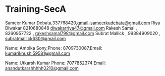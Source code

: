 
# Training-SecA 

Sameer Kumar Debata,337768420,gmail-sameerkudebata@gmail.com
Riya Diwakar 8210680848 diwakarriya47@gmail.com
Rakesh Samal , 8260957722 , rakeshsamal798@gmail.com 
Subrat Mallick , 99384909020 , subratmallick630@gmail.com

Name: Ambika Sony,Phone: 8709730087,Email: kumarikhushi59581@gmail.com

Name: Utkarsh Kumar
Phone: 7077852374
Email: anandutkarshhhhh0210@gmail.com